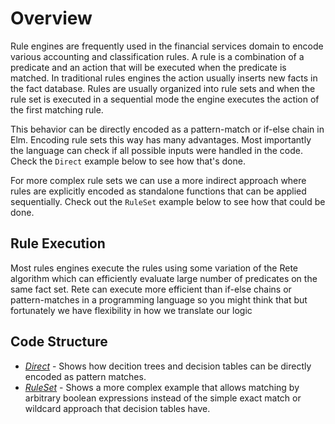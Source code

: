 # Overview

Rule engines are frequently used in the financial services domain to encode various accounting and classification rules.
A rule is a combination of a predicate and an action that will be executed when the predicate is matched. In traditional
rules engines the action usually inserts new facts in the fact database. Rules are usually organized into rule sets
and when the rule set is executed in a sequential mode the engine executes the action of the first matching rule. 

This behavior can be directly encoded as a pattern-match or if-else chain in Elm. Encoding rule sets this way has many 
advantages. Most importantly the language can check if all possible inputs were handled in the code. Check the `Direct` 
example below to see how that's done.

For more complex rule sets we can use a more indirect approach where rules are explicitly encoded as standalone functions
that can be applied sequentially. Check out the `RuleSet` example below to see how that could be done.

## Rule Execution

Most rules engines execute the rules using some variation of the Rete algorithm which can efficiently evaluate large
number of predicates on the same fact set. Rete can execute more efficient than if-else chains or pattern-matches in
a programming language so you might think that but fortunately we have flexibility in how we translate our logic


## Code Structure

- *[Direct](Direct.elm)* - Shows how decition trees and decision tables can be directly encoded as pattern matches.
- *[RuleSet](RuleSet.elm)* - Shows a more complex example that allows matching by arbitrary boolean expressions 
  instead of the simple exact match or wildcard approach that decision tables have.
